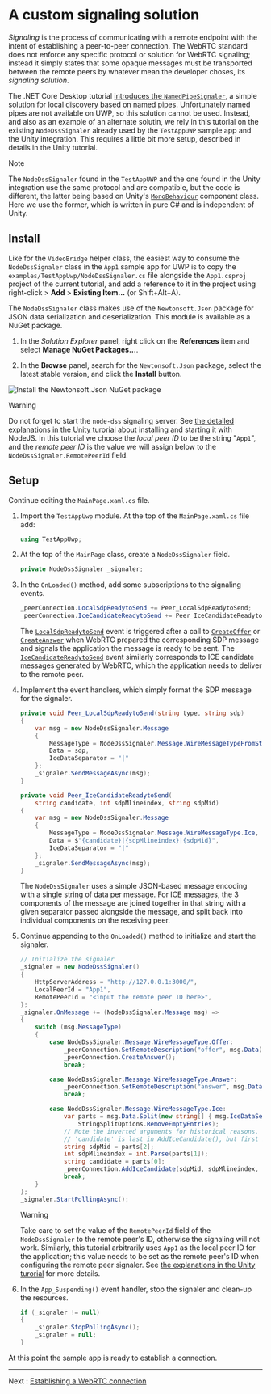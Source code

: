 # A custom signaling solution

_Signaling_ is the process of communicating with a remote endpoint with the intent of establishing a peer-to-peer connection. The WebRTC standard does not enforce any specific protocol or solution for WebRTC signaling; instead it simply states that some opaque messages must be transported between the remote peers by whatever mean the developer choses, its _signaling solution_.

The .NET Core Desktop tutorial [introduces the `NamedPipeSignaler`](helloworld-cs-signaling-core3.md), a simple solution for local discovery based on named pipes. Unfortunately named pipes are not available on UWP, so this solution cannot be used. Instead, and also as an example of an alternate solutin, we rely in this tutorial on the existing `NodeDssSignaler` already used by the `TestAppUWP` sample app and the Unity integration. This requires a little bit more setup, described in details in the Unity tutorial.

> [!NOTE]
> The `NodeDssSignaler` found in the `TestAppUWP` and the one found in the Unity integration use the same protocol and are compatible, but the code is different, the latter being based on Unity's [`MonoBehaviour`](https://docs.unity3d.com/ScriptReference/MonoBehaviour.html) component class. Here we use the former, which is written in pure C# and is independent of Unity.

## Install

Like for the `VideoBridge` helper class, the easiest way to consume the `NodeDssSignaler` class in the `App1` sample app for UWP is to copy the `examples/TestAppUwp/NodeDssSignaler.cs` file alongside the `App1.csproj` project of the current tutorial, and add a reference to it in the project using right-click > **Add** > **Existing Item...** (or Shift+Alt+A).

The `NodeDssSignaler` class makes use of the `Newtonsoft.Json` package for JSON data serialization and deserialization. This module is available as a NuGet package.

1. In the _Solution Explorer_ panel, right click on the **References** item and select **Manage NuGet Packages...**.

2. In the **Browse** panel, search for the `Newtonsoft.Json` package, select the latest stable version, and click the **Install** button.

![Install the Newtonsoft.Json NuGet package](cs-uwp14.png)

> [!Warning]
> Do not forget to start the `node-dss` signaling server. See [the detailed explanations in the Unity turorial](../helloworld-unity-connection.md#configuring-the-nodedsssignaler) about installing and starting it with NodeJS. In this tutorial we choose the _local peer ID_ to be the string "`App1`", and the _remote peer ID_ is the value we will assign below to the `NodeDssSignaler.RemotePeerId` field.

## Setup

Continue editing the `MainPage.xaml.cs` file.

1. Import the `TestAppUwp` module. At the top of the `MainPage.xaml.cs` file add:

   ```cs
   using TestAppUwp;
   ```

2. At the top of the `MainPage` class, create a `NodeDssSignaler` field.

   ```cs
   private NodeDssSignaler _signaler;
   ```

3. In the `OnLoaded()` method, add some subscriptions to the signaling events.

   ```cs
   _peerConnection.LocalSdpReadytoSend += Peer_LocalSdpReadytoSend;
   _peerConnection.IceCandidateReadytoSend += Peer_IceCandidateReadytoSend;
   ```

   The [`LocalSdpReadytoSend`](xref:Microsoft.MixedReality.WebRTC.PeerConnection.LocalSdpReadytoSend) event is triggered after a call to [`CreateOffer`](xref:Microsoft.MixedReality.WebRTC.PeerConnection.CreateOffer) or [`CreateAnswer`](xref:Microsoft.MixedReality.WebRTC.PeerConnection.CreateAnswer) when WebRTC prepared the corresponding SDP message and signals the application the message is ready to be sent. The [`IceCandidateReadytoSend`](xref:Microsoft.MixedReality.WebRTC.PeerConnection.IceCandidateReadytoSend) event similarly corresponds to ICE candidate messages generated by WebRTC, which the application needs to deliver to the remote peer.

4. Implement the event handlers, which simply format the SDP message for the signaler.

   ```cs
   private void Peer_LocalSdpReadytoSend(string type, string sdp)
   {
       var msg = new NodeDssSignaler.Message
       {
           MessageType = NodeDssSignaler.Message.WireMessageTypeFromString(type),
           Data = sdp,
           IceDataSeparator = "|"
       };
       _signaler.SendMessageAsync(msg);
   }

   private void Peer_IceCandidateReadytoSend(
       string candidate, int sdpMlineindex, string sdpMid)
   {
       var msg = new NodeDssSignaler.Message
       {
           MessageType = NodeDssSignaler.Message.WireMessageType.Ice,
           Data = $"{candidate}|{sdpMlineindex}|{sdpMid}",
           IceDataSeparator = "|"
       };
       _signaler.SendMessageAsync(msg);
   }
   ```

   The `NodeDssSignaler` uses a simple JSON-based message encoding with a single string of data per message. For ICE messages, the 3 components of the message are joined together in that string with a given separator passed alongside the message, and split back into individual components on the receiving peer.

5. Continue appending to the `OnLoaded()` method to initialize and start the signaler.

   ```cs
   // Initialize the signaler
   _signaler = new NodeDssSignaler()
   {
       HttpServerAddress = "http://127.0.0.1:3000/",
       LocalPeerId = "App1",
       RemotePeerId = "<input the remote peer ID here>",
   };
   _signaler.OnMessage += (NodeDssSignaler.Message msg) =>
   {
       switch (msg.MessageType)
       {
           case NodeDssSignaler.Message.WireMessageType.Offer:
               _peerConnection.SetRemoteDescription("offer", msg.Data);
               _peerConnection.CreateAnswer();
               break;

           case NodeDssSignaler.Message.WireMessageType.Answer:
               _peerConnection.SetRemoteDescription("answer", msg.Data);
               break;

           case NodeDssSignaler.Message.WireMessageType.Ice:
               var parts = msg.Data.Split(new string[] { msg.IceDataSeparator },
                   StringSplitOptions.RemoveEmptyEntries);
               // Note the inverted arguments for historical reasons.
               // 'candidate' is last in AddIceCandidate(), but first in the message.
               string sdpMid = parts[2];
               int sdpMlineindex = int.Parse(parts[1]);
               string candidate = parts[0];
               _peerConnection.AddIceCandidate(sdpMid, sdpMlineindex, candidate);
               break;
       }
   };
   _signaler.StartPollingAsync();
   ```

   > [!WARNING]
   > Take care to set the value of the `RemotePeerId` field of the `NodeDssSignaler` to the remote peer's ID, otherwise the signaling will not work. Similarly, this tutorial arbitrarily uses `App1` as the local peer ID for the application; this value needs to be set as the remote peer's ID when configuring the remote peer signaler. See [the explanations in the Unity turorial](../helloworld-unity-connection.md#configuring-the-nodedsssignaler) for more details.

6. In the `App_Suspending()` event handler, stop the signaler and clean-up the resources.

   ```cs
   if (_signaler != null)
   {
       _signaler.StopPollingAsync();
       _signaler = null;
   }
   ```

At this point the sample app is ready to establish a connection.

----

Next : [Establishing a WebRTC connection](helloworld-cs-connection-uwp.md)
